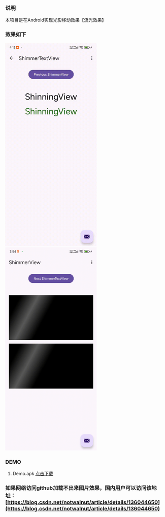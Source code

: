### 说明
本项目是在Android实现光影移动效果【流光效果】

### 效果如下

<img src="img%2FShimmerTextView.gif" width="288" height="640"/> <img src="img%2FShimmerView.gif" width="288" height="640"/>


### DEMO
1. Demo.apk [点击下载](apk/app-debug.apk)

### 如果网络访问github加载不出来图片效果，国内用户可以访问该地址： [https://blog.csdn.net/notwalnut/article/details/136044650](https://blog.csdn.net/notwalnut/article/details/136044650) 



